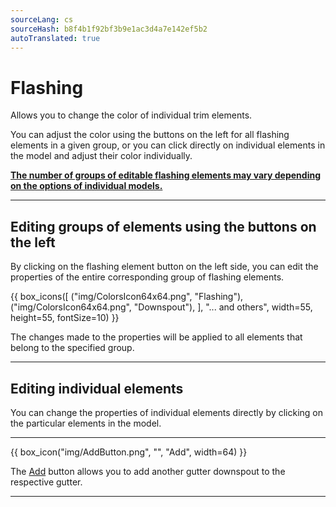 ```yaml
---
sourceLang: cs
sourceHash: b8f4b1f92bf3b9e1ac3d4a7e142ef5b2
autoTranslated: true
---
```


# Flashing

<p>Allows you to change the color of individual trim elements.</p>

<p>You can adjust the color using the buttons on the left for all flashing elements in a given group, or you can click directly on individual elements in the model and adjust their color individually.</p>

<p><b><u>The number of groups of editable flashing elements may vary depending on the options of individual models.</u></b></p>

<hr class="main">

<h2>Editing groups of elements using the buttons on the left</h2>
<p>By clicking on the flashing element button on the left side, you can edit the properties of the entire corresponding group of flashing elements.</p>

{{ box_icons([
  ("img/ColorsIcon64x64.png", "Flashing"),
  ("img/ColorsIcon64x64.png", "Downspout"),
], "... and others", width=55, height=55, fontSize=10) }}

<p>The changes made to the properties will be applied to all elements that belong to the specified group.</p>

<hr class="main">

<h2>Editing individual elements</h2>
<p>You can change the properties of individual elements directly by clicking on the particular elements in the model.</p>

<hr class="main">

{{ box_icon("img/AddButton.png", "", "Add", width=64) }}

<p>The <u>Add</u> button allows you to add another gutter downspout to the respective gutter.</p>

<hr class="main">

<!-- product: HiStruct Building Configurator  -->